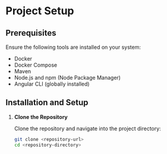 # Project Setup

## Prerequisites

Ensure the following tools are installed on your system:

- Docker
- Docker Compose
- Maven
- Node.js and npm (Node Package Manager)
- Angular CLI (globally installed)

## Installation and Setup

1. **Clone the Repository**

   Clone the repository and navigate into the project directory:

   ```bash
   git clone <repository-url>
   cd <repository-directory>
